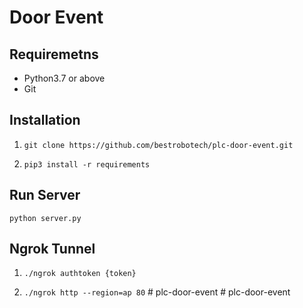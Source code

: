 # Door Event

## Requiremetns

- Python3.7 or above
- Git

## Installation

1. `git clone https://github.com/bestrobotech/plc-door-event.git`

2. `pip3 install -r requirements`

## Run Server

`python server.py`

## Ngrok Tunnel

1. `./ngrok authtoken {token}`

2. `./ngrok http --region=ap 80`
#   p l c - d o o r - e v e n t  
 #   p l c - d o o r - e v e n t  
 
